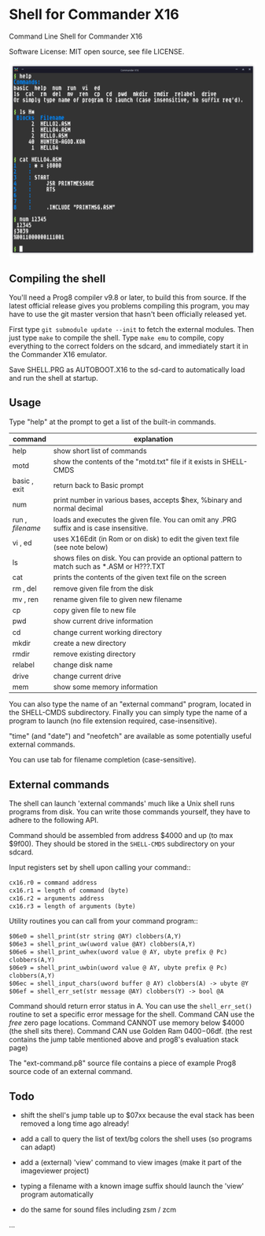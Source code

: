 # Shell for Commander X16

Command Line Shell for Commander X16

Software License: MIT open source, see file LICENSE.

![Shell screenshot](./screenshot.png "Screenshot of the shell; running in X16 emulator")

## Compiling the shell

You'll need a Prog8 compiler v9.8 or later, to build this from source.
If the latest official release gives you problems compiling this program, you may have to use
the git master version that hasn't been officially released yet.

First type ``git submodule update --init`` to fetch the external modules. 
Then just type ``make`` to compile the shell.
Type ``make emu`` to compile, copy everything to the correct folders on the sdcard,
and immediately start it in the Commander X16 emulator.

Save SHELL.PRG as AUTOBOOT.X16 to the sd-card to automatically load and run the shell at startup.


## Usage

Type "help" at the prompt to get a list of the built-in commands.

| command                | explanation                                                                                 |
|------------------------|---------------------------------------------------------------------------------------------|
| help                   | show short list of commands                                                                 |
| motd                   | show the contents of the "motd.txt" file if it exists in SHELL-CMDS                         |
| basic , exit           | return back to Basic prompt                                                                 |
| num                    | print number in various bases, accepts $hex, %binary and normal decimal                     |
| run  ,<br/> *filename* | loads and executes the given file. You can omit any .PRG suffix and is case insensitive.    |
| vi , ed                | uses X16Edit (in Rom or on disk) to edit the given text file  (see note below)              |       
| ls                     | shows files on disk. You can provide an optional pattern to match such as *.ASM or H???.TXT |
| cat                    | prints the contents of the given text file on the screen                                    |       
| rm , del               | remove given file from the disk                                                             |       
| mv , ren               | rename given file to given new filename                                                     |
| cp                     | copy given file to new file                                                                 |
| pwd                    | show current drive information                                                              |       
| cd                     | change current working directory                                                            |
| mkdir                  | create a new directory                                                                      |       
| rmdir                  | remove existing directory                                                                   |       
| relabel                | change disk name                                                                            |       
| drive                  | change current drive                                                                        |       
| mem                    | show some memory information                                                                |       

You can also type the name of an "external command" program, located in the SHELL-CMDS subdirectory.
Finally you can simply type the name of a program to launch (no file extension required, case-insensitive).

"time" (and "date") and "neofetch" are available as some potentially useful external commands.

You can use tab for filename completion (case-sensitive).


## External commands

The shell can launch 'external commands' much like a Unix shell runs programs from disk.
You can write those commands yourself, they have to adhere to the following API.

Command should be assembled from address $4000 and up (to max $9f00).
They should be stored in the ``SHELL-CMDS`` subdirectory on your sdcard.

Input registers set by shell upon calling your command::

    cx16.r0 = command address
    cx16.r1 = length of command (byte)
    cx16.r2 = arguments address
    cx16.r3 = length of arguments (byte)

Utility routines you can call from your command program::

    $06e0 = shell_print(str string @AY) clobbers(A,Y)
    $06e3 = shell_print_uw(uword value @AY) clobbers(A,Y)
    $06e6 = shell_print_uwhex(uword value @ AY, ubyte prefix @ Pc) clobbers(A,Y)
    $06e9 = shell_print_uwbin(uword value @ AY, ubyte prefix @ Pc) clobbers(A,Y)
    $06ec = shell_input_chars(uword buffer @ AY) clobbers(A) -> ubyte @Y
    $06ef = shell_err_set(str message @AY) clobbers(Y) -> bool @A

Command should return error status in A. You can use the ``shell_err_set()`` routine to set a specific error message for the shell.
Command CAN use the *free* zero page locations.
Command CANNOT use memory below $4000 (the shell sits there).
Command CAN use Golden Ram $0400-$06df. (the rest contains the jump table mentioned above and prog8's evaluation stack page)

The "ext-command.p8" source file contains a piece of example Prog8 source code of an external command.


## Todo

- shift the shell's jump table up to $07xx because the eval stack has been removed a long time ago already!
- add a call to query the list of text/bg colors the shell uses (so programs can adapt)

- add a (external) 'view' command to view images (make it part of the imageviewer project)
- typing a filename with a known image suffix should launch the 'view' program automatically
- do the same for sound files including zsm / zcm

...
